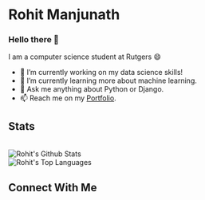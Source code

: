# Rohit Manjunath

### Hello there 👋

I am a computer science student at Rutgers 😄

- 🔭 I’m currently working on my data science skills!
- 🌱 I’m currently learning more about machine learning.
- 💬 Ask me anything about Python or Django.
- 📫 Reach me on my [Portfolio](https://abrohit.pythonanywhere.com/).

## Stats

<br>

<img alt="Rohit's Github Stats" src="https://github-readme-stats.vercel.app/api?username=abrohit&show_icons=true&hide_border=true&count_private=true&theme=radical&include_all_commits=true" />  
<br>
<img alt="Rohit's Top Languages" src="https://github-readme-stats.vercel.app/api/top-langs/?username=abrohit&layout=compact&theme=radical"/>

<br>

## Connect With Me

